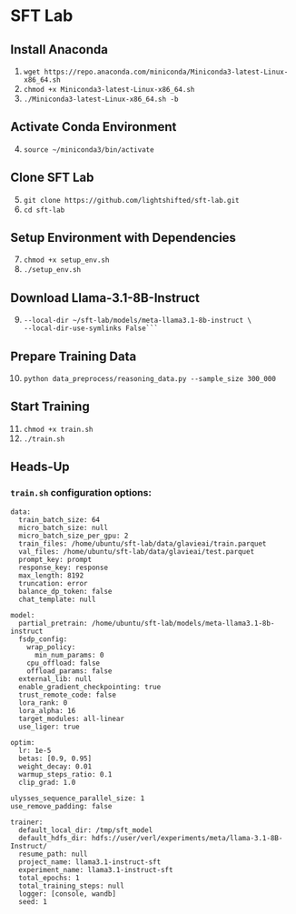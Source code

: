 # SFT Lab

## Install Anaconda
1. ```wget https://repo.anaconda.com/miniconda/Miniconda3-latest-Linux-x86_64.sh```
2. ```chmod +x Miniconda3-latest-Linux-x86_64.sh```
3. ```./Miniconda3-latest-Linux-x86_64.sh -b```

## Activate Conda Environment
4. ```source ~/miniconda3/bin/activate```

## Clone SFT Lab
5. ```git clone https://github.com/lightshifted/sft-lab.git```
6. ```cd sft-lab```

## Setup Environment with Dependencies
7. ```chmod +x setup_env.sh```
8. ```./setup_env.sh```

## Download Llama-3.1-8B-Instruct
9.  ```HF_TOKEN=hf_xxxxxxxxxxxxxxxxxxxxxxxxxxxxxxxxxx huggingface-cli download meta-llama/Llama-3.1-8B-Instruct \
    --local-dir ~/sft-lab/models/meta-llama3.1-8b-instruct \
    --local-dir-use-symlinks False```

## Prepare Training Data
10. ```python data_preprocess/reasoning_data.py --sample_size 300_000```

## Start Training
11. ```chmod +x train.sh```
12. ```./train.sh```

## Heads-Up

### `train.sh` configuration options:
```
data:
  train_batch_size: 64
  micro_batch_size: null 
  micro_batch_size_per_gpu: 2
  train_files: /home/ubuntu/sft-lab/data/glavieai/train.parquet
  val_files: /home/ubuntu/sft-lab/data/glavieai/test.parquet
  prompt_key: prompt
  response_key: response
  max_length: 8192
  truncation: error
  balance_dp_token: false
  chat_template: null

model:
  partial_pretrain: /home/ubuntu/sft-lab/models/meta-llama3.1-8b-instruct
  fsdp_config:
    wrap_policy:
      min_num_params: 0
    cpu_offload: false
    offload_params: false
  external_lib: null
  enable_gradient_checkpointing: true
  trust_remote_code: false
  lora_rank: 0
  lora_alpha: 16
  target_modules: all-linear
  use_liger: true

optim:
  lr: 1e-5
  betas: [0.9, 0.95]
  weight_decay: 0.01
  warmup_steps_ratio: 0.1
  clip_grad: 1.0

ulysses_sequence_parallel_size: 1
use_remove_padding: false

trainer:
  default_local_dir: /tmp/sft_model
  default_hdfs_dir: hdfs://user/verl/experiments/meta/llama-3.1-8B-Instruct/
  resume_path: null
  project_name: llama3.1-instruct-sft
  experiment_name: llama3.1-instruct-sft
  total_epochs: 1
  total_training_steps: null
  logger: [console, wandb]
  seed: 1
```
